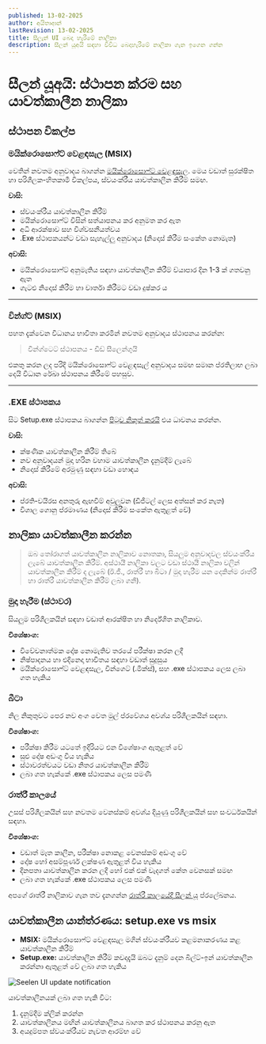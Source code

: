 ```yaml
---
published: 13-02-2025
author: අයිතාආන්
lastRevision: 13-02-2025
title: සීලැන් UI බෙදා හැරීමේ නාලිකා
description: සීලන් යූඅයි සඳහා විවිධ බෙදාහැරීමේ නාලිකා ගැන ඉගෙන ගන්න
---
```


# සීලන් යූඅයි: ස්ථාපන ක්රම සහ යාවත්කාලීන නාලිකා

## ස්ථාපන විකල්ප

### මයික්රොසොෆ්ට් වෙළඳසැල (MSIX)

වෙතින් නවතම අනුවාදය බාගන්න [මයික්රොසොෆ්ට් වෙළඳසැල](https://www.microsoft.com/store). මෙය
වඩාත් සුරක්ෂිත හා පරිශීලක-හිතකාමී විකල්පය, ස්වයංක්රීය යාවත්කාලීන කිරීම් සමඟ.

**වාසි:**

- ස්වයංක්රීය යාවත්කාලීන කිරීම්
- මයික්රොසොෆ්ට් විසින් සත්යාපනය කර අනුමත කර ඇත
- අධි ආරක්ෂාව සහ විශ්වසනීයත්වය
- .Exe ස්ථාපකයන්ට වඩා සැහැල්ලු අනුවාදය (නිදොස් කිරීම සංකේත නොමැත)

**අවාසි:**

- මයික්රොසොෆ්ට් අනුමැතිය සඳහා යාවත්කාලීන කිරීම් ව්යාපාර දින 1-3 ක් ගතවනු ඇත
- ගැටළු නිදොස් කිරීම හා වාර්තා කිරීමට වඩා දුෂ්කර ය

---

### වින්ග්ට් (MSIX)

පහත දැක්වෙන විධානය භාවිතා කරමින් නවතම අනුවාදය ස්ථාපනය කරන්න:

> වින්ග්ටෙට් ස්ථාපනය - ඩිඩ් සීලෙන්ගුයි

එකතු කරන ලද පරිදි මයික්රොසොෆ්ට් වෙළඳසැල් අනුවාදය සමඟ සමාන ප්රතිලාභ ලබා දෙයි විධාන රේඛා ස්ථාපනය කිරීමේ
පහසුව.

---

### .EXE ස්ථාපකය

සිට Setup.exe ස්ථාපකය බාගන්න
[පිටුව නිකුත් කරයි](https://github.com/eythaann/Seelen-UI/releases) එය ධාවනය කරන්න.

**වාසි:**

- ක්ෂණික යාවත්කාලීන කිරීම් තිබේ
- නව අනුවාදයන් මුදා හරින වහාම යාවත්කාලීන දැනුම්දීම් ලැබේ
- නිදොස් කිරීමේ අරමුණු සඳහා වඩා හොඳය

**අවාසි:**

- ප්රති-වයිරස අනතුරු ඇඟවීම් අවුලුවන (ඩිජිටල් ලෙස අත්සන් කර නැත)
- විශාල ගොනු ප්රමාණය (නිදොස් කිරීම සංකේත ඇතුළත් වේ)

## නාලිකා යාවත්කාලීන කරන්න

> ඔබ තෝරාගත් යාවත්කාලීන නාලිකාව නොතකා, සියලුම අනුවාදවල ස්වයංක්රීය ලැබේ යාවත්කාලීන කිරීම්. අස්ථායී නාලිකා වලට
> වඩා ස්ථායී නාලිකා වලින් යාවත්කාලීන කිරීම් ද ලැබේ (ඊ.ජී., රාත්රී හා බීටා / මුදා හැරීම යන දෙකින්ම රාත්රී හා රාත්රී
> යාවත්කාලීන කිරීම් ලබා ගනී).

### මුදා හැරීම (ස්ථාවර)

සියලුම පරිශීලකයින් සඳහා වඩාත් ආරක්ෂිත හා නිර්දේශිත නාලිකාව.

**විශේෂාංග:**

- විවේචනාත්මක දෝෂ නොමැතිව තරයේ පරීක්ෂා කරන ලදී
- නිෂ්පාදනය හා එදිනෙදා භාවිතය සඳහා වඩාත් සුදුසුය
- මයික්රොසොෆ්ට් වෙළඳසැල, වින්ගෙට් (.මික්ස්), සහ .exe ස්ථාපකය ලෙස ලබා ගත හැකිය

### බීටා

නිල නිකුතුවට පෙර නව අංග වෙත මුල් ප්රවේශය අවශ්ය පරිශීලකයින් සඳහා.

**විශේෂාංග:**

- පරීක්ෂා කිරීම යටතේ ඉදිරියට එන විශේෂාංග ඇතුළත් වේ
- සුළු දෝෂ අඩංගු විය හැකිය
- ස්ථාවරත්වයට වඩා නිතර යාවත්කාලීන කිරීම්
- ලබා ගත හැක්කේ .exe ස්ථාපකය ලෙස පමණි

### රාත්රී කාලයේ

උසස් පරිශීලකයින් සහ නවතම වෙනස්කම් අවශ්ය දියුණු පරිශීලකයින් සහ සංවර්ධකයින් සඳහා.

**විශේෂාංග:**

- වඩාත් මෑත කාලීන, පරීක්ෂා නොකළ වෙනස්කම් අඩංගු වේ
- දෝෂ හෝ අසම්පූර්ණ ලක්ෂණ ඇතුළත් විය හැකිය
- දිනපතා යාවත්කාලීන කරන ලදි හෝ එක් එක් වැදගත් කේත වෙනසක් සමඟ
- ලබා ගත හැක්කේ .exe ස්ථාපකය ලෙස පමණි

අපගේ රාත්රී නාලිකාව ගැන තව දැනගන්න [රාත්රී කාලයේදී සීලන් යූ](https://seelen.io/blog/nightly)
ප්රලේඛනය.

## යාවත්කාලීන යාන්ත්රණය: setup.exe vs msix

- **MSIX:** මයික්රොසොෆ්ට් වෙළඳසැල මගින් ස්වයංක්රීයව කළමනාකරණය කළ යාවත්කාලීන කිරීම්
- **Setup.exe:** යාවත්කාලීන කිරීම් කවදාදැයි ඔබට දැනුම් දෙන බිල්ට්-ඉන් යාවත්කාලීන කරන්නා ඇතුළත් වේ ලබා ගත
  හැකිය

![Seelen UI update notification](https://github.com/Seelen-Inc/slu-blog/blob/master/blog/seelen-ui-distribution-channels/image.png?raw=true)

යාවත්කාලීනයක් ලබා ගත හැකි විට:

1. දැනුම්දීම ක්ලික් කරන්න
2. යාවත්කාලීනය මඟින් යාවත්කාලීනය බාගත කර ස්ථාපනය කරනු ඇත
3. අයදුම්පත ස්වයංක්රීයව නැවත ආරම්භ වේ
